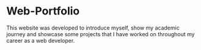 # Web-Portfolio
This website was developed to introduce myself, show my academic journey and showcase some projects that I have worked on throughout my career as a web developer.

